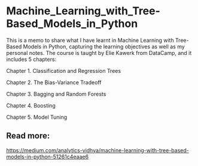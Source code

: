 # Machine_Learning_with_Tree-Based_Models_in_Python
This is a memo to share what I have learnt in Machine Learning with Tree-Based Models in Python, capturing the learning objectives as well as my personal notes. The course is taught by Elie Kawerk from DataCamp, and it includes 5 chapters:

Chapter 1. Classification and Regression Trees

Chapter 2. The Bias-Variance Tradeoff

Chapter 3. Bagging and Random Forests

Chapter 4. Boosting

Chapter 5. Model Tuning

## Read more:
https://medium.com/analytics-vidhya/machine-learning-with-tree-based-models-in-python-51261c4eaae6


